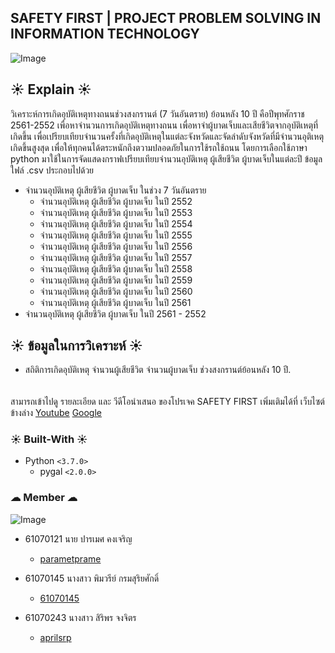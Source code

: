 ## SAFETY FIRST | PROJECT PROBLEM SOLVING IN INFORMATION TECHNOLOGY 
![Image](http://coull.com/wp-content/uploads/2018/05/safety-first-sign.jpg)
## ☀ Explain ☀ 
วิเคราะห์การเกิดอุบัติเหตุทางถนนช่วงสงกรานต์ (7 วันอันตราย) ย้อนหลัง 10 ปี คือปีพุทศักราช 2561-2552 เพื่อหาจำนวนการเกิดอุบัติเหตุทางถนน เพื่อหาจำผู้บาดเจ็บและเสียชีวิตจากอุบัติเหตุที่เกิดขึ้น เพื่อเปรียบเทียบจำนวนครั้งที่เกิดอุบัติเหตุในแต่ละจังหวัดและจัดลำดับจังหวัดที่มีจำนวนอุติเหตุเกิดขึ้นสูงสุด เพื่อให้ทุกคนได้ตระหนักถึงตวามปลอดภัยในการใช้รถใช้ถนน โดยการเลือกใช้ภาษา python มาใช้ในการจัดแสดงกราฟเปรียบเทียบจำนวนอุบัติเหตุ ผู้เสียชีวิต ผู้บาดเจ็บในแต่ละปี ข้อมูลใฟล์ .csv ประกอบไปด้วย
* จำนวนอุบัติเหตุ ผู้เสียชีวิต ผู้บาดเจ็บ ในช่วง 7 วันอันตราย
  * จำนวนอุบัติเหตุ ผู้เสียชีวิต ผู้บาดเจ็บ ในปี 2552
  * จำนวนอุบัติเหตุ ผู้เสียชีวิต ผู้บาดเจ็บ ในปี 2553
  * จำนวนอุบัติเหตุ ผู้เสียชีวิต ผู้บาดเจ็บ ในปี 2554
  * จำนวนอุบัติเหตุ ผู้เสียชีวิต ผู้บาดเจ็บ ในปี 2555
  * จำนวนอุบัติเหตุ ผู้เสียชีวิต ผู้บาดเจ็บ ในปี 2556
  * จำนวนอุบัติเหตุ ผู้เสียชีวิต ผู้บาดเจ็บ ในปี 2557
  * จำนวนอุบัติเหตุ ผู้เสียชีวิต ผู้บาดเจ็บ ในปี 2558
  * จำนวนอุบัติเหตุ ผู้เสียชีวิต ผู้บาดเจ็บ ในปี 2559
  * จำนวนอุบัติเหตุ ผู้เสียชีวิต ผู้บาดเจ็บ ในปี 2560
  * จำนวนอุบัติเหตุ ผู้เสียชีวิต ผู้บาดเจ็บ ในปี 2561
* จำนวนอุบัติเหตุ ผู้เสียชีวิต ผู้บาดเจ็บ ในปี 2561 - 2552
## ☀ ข้อมูลในการวิเคราะห์ ☀ 
* สถิติการเกิดอุบัติเหตุ จำนวนผู้เสียชีวิต จำนวนผู้บาดเจ็บ ช่วงสงกรานต์ย้อนหลัง 10 ปี.
######
สามารถเข้าไปดู รายละเอียด และ วีดีโอนำเสนอ ของโปรเจค SAFETY FIRST เพิ่มเติมได้ที่ เว็บไซต์ข้างล่าง
[Youtube](https://youtu.be/ZzJlytVf5xQ)
[Google](www.google.com)
### ☀ Built-With ☀ 
* Python `<3.7.0>`
  * pygal `<2.0.0>`
### ☁ Member ☁
![Image](https://scontent.fbkk2-8.fna.fbcdn.net/v/t1.0-9/48360319_2453384801356955_5513030926067564544_o.jpg?_nc_cat=104&_nc_ht=scontent.fbkk2-8.fna&oh=659d410eb7d845be5daf99290507b6da&oe=5CA6E42B)
* 61070121	นาย ปารเมศ คงเจริญ 
  *  [parametprame](https://github.com/parametprame)
 
* 61070145 นางสาว พิมวรีย์ กรมสุริยศักดิ์ 
  * [61070145](https://github.com/61070145)
 
* 61070243 นางสาว สิริพร จงจิตร
  * [aprilsrp](https://github.com/aprilsrp)
  
 
